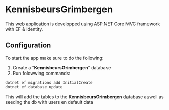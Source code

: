 # KennisbeursGrimbergen

This web application is developped using ASP.NET Core MVC framework with EF & Identity.


## Configuration

To start the app make sure to do the following:

1. Create a "**KennisbeursGrimbergen**" database
2. Run folowwing commands:
```shell  
dotnet ef migrations add InitialCreate
dotnet ef database update
```
This will add the tables to the **KennisbeursGrimbergen** database aswell as seeding the db with users en default data
